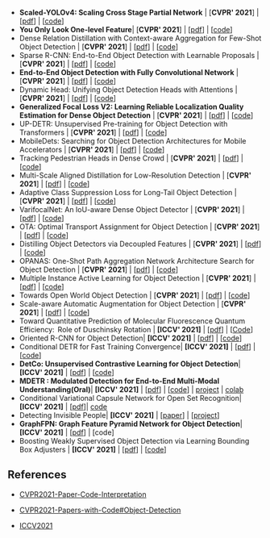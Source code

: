 + **Scaled-YOLOv4: Scaling Cross Stage Partial Network** | [**CVPR' 2021**] | [[pdf](https://arxiv.org/abs/2011.08036)] | [[code](https://github.com/WongKinYiu/ScaledYOLOv4)]
+ **You Only Look One-level Feature**| [**CVPR' 2021**] | [[pdf](https://arxiv.org/abs/2103.09460)] | [[code](https://github.com/megvii-model/YOLOF)]
+ Dense Relation Distillation with Context-aware Aggregation for Few-Shot Object Detection | [**CVPR' 2021**] | [[pdf](https://arxiv.org/abs/2103.17115)] | [[code](https://github.com/hzhupku/DCNet)]
+ Sparse R-CNN: End-to-End Object Detection with Learnable Proposals | [**CVPR' 2021**] | [[pdf](https://arxiv.org/abs/2011.12450)] | [[code](https://github.com/PeizeSun/SparseR-CNN)]
+ **End-to-End Object Detection with Fully Convolutional Network** | [**CVPR' 2021**] | [[pdf](https://arxiv.org/abs/2012.03544)] | [[code](https://github.com/Megvii-BaseDetection/DeFCN)]
+ Dynamic Head: Unifying Object Detection Heads with Attentions | [**CVPR' 2021**] | [[pdf](https://arxiv.org/abs/2106.08322)] | [[code](https://github.com/microsoft/DynamicHead)]
+ **Generalized Focal Loss V2: Learning Reliable Localization Quality Estimation for Dense Object Detection** | [**CVPR' 2021**] |  [[pdf](https://arxiv.org/abs/2011.12885)] | [[code](https://github.com/implus/GFocalV2)]
+ UP-DETR: Unsupervised Pre-training for Object Detection with Transformers | [**CVPR' 2021**] | [[pdf](https://arxiv.org/abs/2011.09094)] | [[code](https://github.com/dddzg/up-detr)]
+ MobileDets: Searching for Object Detection Architectures for Mobile Accelerators | [**CVPR' 2021**] | [[pdf](https://openaccess.thecvf.com/content/CVPR2021/papers/Xiong_MobileDets_Searching_for_Object_Detection_Architectures_for_Mobile_Accelerators_CVPR_2021_paper.pdf)] | [[code](https://github.com/tensorflow/models/tree/master/research/object_detection)]
+ Tracking Pedestrian Heads in Dense Crowd | [**CVPR' 2021**] | [[pdf](https://openaccess.thecvf.com/content/CVPR2021/html/Sundararaman_Tracking_Pedestrian_Heads_in_Dense_Crowd_CVPR_2021_paper.html)] | [[code](https://github.com/Sentient07/HeadHunter)]
+ Multi-Scale Aligned Distillation for Low-Resolution Detection | [**CVPR' 2021**] | [[pdf](https://jiaya.me/papers/ms_align_distill_cvpr21.pdf)] | [[code](https://github.com/Jia-Research-Lab/MSAD)]
+ Adaptive Class Suppression Loss for Long-Tail Object Detection | [**CVPR' 2021**] | [[pdf](https://arxiv.org/abs/2104.00885)] | [[code](https://github.com/CASIA-IVA-Lab/ACSL)]
+ VarifocalNet: An IoU-aware Dense Object Detector | [**CVPR' 2021**] | [[pdf](https://arxiv.org/abs/2008.13367)] | [[code](https://github.com/hyz-xmaster/VarifocalNet)]
+ OTA: Optimal Transport Assignment for Object Detection | [**CVPR' 2021**] | [[pdf](https://arxiv.org/abs/2103.14259)] | [[code](https://github.com/Megvii-BaseDetection/OTA)]
+ Distilling Object Detectors via Decoupled Features | [**CVPR' 2021**] | [[pdf](https://arxiv.org/abs/2103.14475)] | [[code](https://github.com/ggjy/DeFeat.pytorch)]
+ OPANAS: One-Shot Path Aggregation Network Architecture Search for Object Detection | [**CVPR' 2021**] | [[pdf](https://arxiv.org/abs/2103.04507)] | [[code](https://github.com/VDIGPKU/OPANAS)]
+ Multiple Instance Active Learning for Object Detection | [**CVPR' 2021**] | [[pdf](https://openaccess.thecvf.com/content/CVPR2021/papers/Yuan_Multiple_Instance_Active_Learning_for_Object_Detection_CVPR_2021_paper.pdf)] | [[code](https://github.com/yuantn/MI-AOD)]
+ Towards Open World Object Detection | [**CVPR' 2021**] | [[pdf](https://arxiv.org/abs/2103.02603)] | [[code](https://github.com/JosephKJ/OWOD)]
+ Scale-aware Automatic Augmentation for Object Detection | [**CVPR' 2021**] | [[pdf](https://arxiv.org/abs/2103.17220)] | [[code](https://github.com/Jia-Research-Lab/SA-AutoAug)]
+ Toward Quantitative Prediction of Molecular Fluorescence Quantum Efficiency:  Role of Duschinsky Rotation | **[ICCV' 2021]** | [[pdf](https://arxiv.org/pdf/2109.13488)] | [[Code](https://github.com/akasha-imaging/ICCV2021)]
+ Oriented R-CNN for Object Detection| **[ICCV' 2021]** | [[pdf](https://arxiv.org/abs/2108.05699)] | [[code](https://github.com/jbwang1997/OBBDetection)]
+ Conditional DETR for Fast Training Convergence| **[ICCV' 2021]** | [[pdf](https://arxiv.org/abs/2108.06152)] | [[code](https://github.com/Atten4Vis/ConditionalDETR)]
+ **DetCo: Unsupervised Contrastive Learning for Object Detection**| **[ICCV' 2021]** | [[pdf](https://arxiv.org/abs/2102.04803)] | [[code](https://github.com/xieenze/DetCo)]
+ **MDETR : Modulated Detection for End-to-End Multi-Modal Understanding(Oral)**| **[ICCV' 2021]** | [[pdf](https://arxiv.org/pdf/2104.12763)] | [[code](https://github.com/ashkamath/mdetr)] |  [project](https://ashkamath.github.io/mdetr_page/) | [colab](https://colab.research.google.com/github/ashkamath/mdetr/blob/colab/notebooks/MDETR_demo.ipynb)
+ Conditional Variational Capsule Network for Open Set Recognition| **[ICCV' 2021]** | [[pdf](https://arxiv.org/abs/2104.09159)]| [code](https://github.com/guglielmocamporese/cvaecaposr)
+ Detecting Invisible People| **[ICCV' 2021]** | [[paper](https://arxiv.org/abs/2012.08419)] | [[project](https://www.cs.cmu.edu/~tkhurana/invisible.htm)] 
+ **GraphFPN: Graph Feature Pyramid Network for Object Detection**| **[ICCV' 2021]** | [[pdf](https://arxiv.org/abs/2108.00580)] | [code]
+ Boosting Weakly Supervised Object Detection via Learning Bounding Box Adjusters | **[ICCV' 2021]** | [[pdf](https://arxiv.org/abs/2108.01499)] | [[code](https://github.com/DongSky/lbba_boosted_wsod)]

## References

+ [CVPR2021-Paper-Code-Interpretation](https://github.com/extreme-assistant/CVPR2021-Paper-Code-Interpretation)
+ [CVPR2021-Papers-with-Code#Object-Detection](https://github.com/amusi/CVPR2021-Papers-with-Code#Object-Detection)

+ [ICCV2021](https://github.com/extreme-assistant/ICCV2021-Paper-Code-Interpretation/blob/master/ICCV2021.md#IOD)


